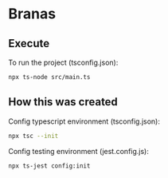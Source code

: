 # Branas

## Execute

To run the project (tsconfig.json):

```sh
npx ts-node src/main.ts
```

## How this was created

Config typescript environment (tsconfig.json):

```sh
npx tsc --init
```

Config testing environment (jest.config.js):

```sh
npx ts-jest config:init
```
